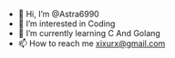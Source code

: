 - 👋 Hi, I’m @Astra6990 
- 👀 I’m interested in Coding
- 🌱 I’m currently learning C And Golang
- 📫 How to reach me xixurx@gmail.com

<!---
Astra6990/Astra6990 is a ✨ special ✨ repository because its `README.md` (this file) appears on your GitHub profile.
You can click the Preview link to take a look at your changes.
--->
